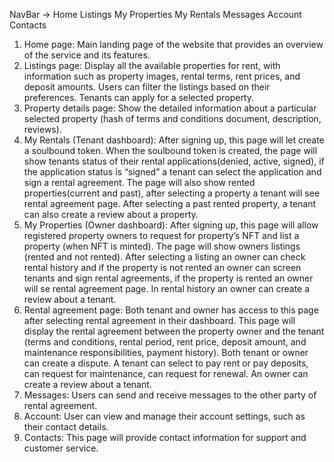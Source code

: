 NavBar -> Home Listings My Properties My Rentals Messages Account Contacts

1. Home page: Main landing page of the website that provides an overview of the service and its features.
2. Listings page: Display all the available properties for rent, with information such as property images, rental terms, rent prices, and deposit amounts. Users can filter the listings based on their preferences. Tenants can apply for a selected property.
3. Property details page: Show the detailed information about a particular selected property (hash of terms and conditions document, description, reviews).
4. My Rentals (Tenant dashboard): After signing up, this page will let create a soulbound token. When the soulbound token is created, the page will show tenants status of their rental applications(denied, active, signed), if the application status is “signed” a tenant can select the application and sign a rental agreement. The page will also show rented properties(current and past), after selecting a property a tenant will see rental agreement page. After selecting a past rented property, a tenant can also create a review about a property.
5. My Properties (Owner dashboard): After signing up, this page will allow registered property owners to request for property’s NFT and list a property (when NFT is minted). The page will show owners listings (rented and not rented). After selecting a listing an owner can check rental history and if the property is not rented an owner can screen tenants and sign rental agreements, if the property is rented an owner will se rental agreement page. In rental history an owner can create a review about a tenant.
6. Rental agreement page: Both tenant and owner has access to this page after selecting rental agreement in their dashboard. This page will display the rental agreement between the property owner and the tenant (terms and conditions, rental period, rent price, deposit amount, and maintenance responsibilities, payment history). Both tenant or owner can create a dispute. A tenant can select to pay rent or pay deposits, can request for maintenance, can request for renewal. An owner can create a review about a tenant.
7. Messages: Users can send and receive messages to the other party of rental agreement.
8. Account: User can view and manage their account settings, such as their contact details.
9. Contacts: This page will provide contact information for support and customer service.
